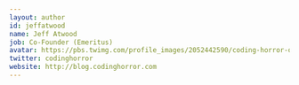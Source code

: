 ```yaml
---
layout: author
id: jeffatwood
name: Jeff Atwood
job: Co-Founder (Emeritus)
avatar: https://pbs.twimg.com/profile_images/2052442590/coding-horror-official-logo-medium.png
twitter: codinghorror
website: http://blog.codinghorror.com
---
```

